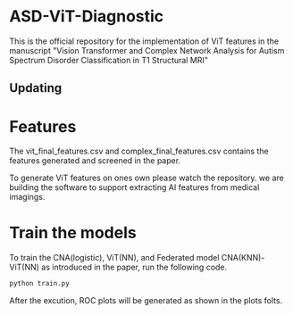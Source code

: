 # ASD-ViT-Diagnostic
This is the official repository for the implementation of ViT features in the manuscript "Vision Transformer and Complex Network Analysis for Autism Spectrum Disorder Classification in T1 Structural MRI"

## Updating

# Features
The vit_final_features.csv and complex_final_features.csv contains the features generated and screened in the paper. 

To generate ViT features on ones own please watch the repository. we are building the software to support extracting AI features from medical imagings. 

# Train the models
To train the CNA(logistic), ViT(NN), and Federated model CNA(KNN)-ViT(NN) as introduced in the paper, run the following code.
```bash
python train.py
```

After the excution, ROC plots will be generated as shown in the plots folts.

